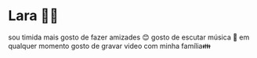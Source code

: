 # Lara 👋😥
sou timida mais gosto de fazer amizades 😊
gosto de escutar música 🎵 em qualquer momento
gosto de gravar video com minha família👪

